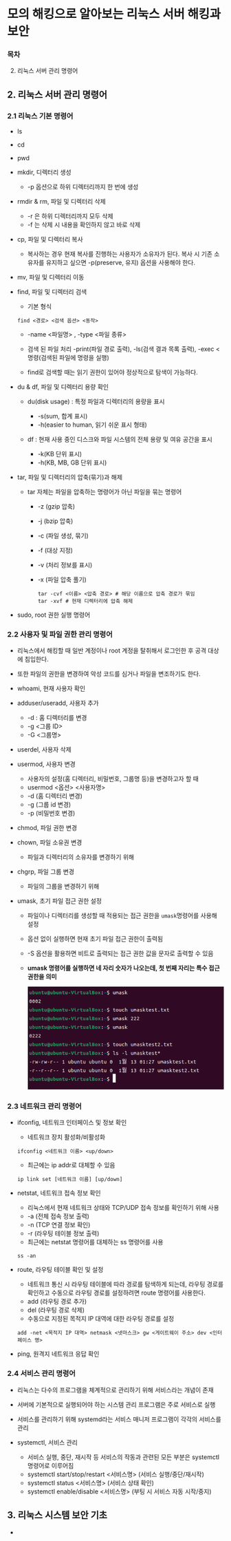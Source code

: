 # 모의 해킹으로 알아보는 리눅스 서버 해킹과 보안

### 목차

2. 리눅스 서버 관리 명령어

## 2. 리눅스 서버 관리 명령어

### 2.1 리눅스 기본 명령어

- ls

- cd

- pwd

- mkdir, 디렉터리 생성

  - -p 옵션으로 하위 디렉터리까지 한 번에 생성

- rmdir & rm, 파일 및 디렉터리 삭제

  - -r 은 하위 디렉터리까지 모두 삭제
  - -f 는 삭제 시 내용을 확인하지 않고 바로 삭제

- cp, 파일 및 디렉터리 복사

  - 복사하는 경우 현재 복사를 진행하는 사용자가 소유자가 된다. 복사 시 기존 소유자를 유지하고 싶으면 -p(preserve, 유지) 옵션을 사용해야 한다.

- mv, 파일 및 디렉터리 이동

- find, 파일 및 디렉터리 검색

  - 기본 형식

  ```
  find <경로> <검색 옵션> <동작>
  ```

  - -name <파일명> , -type <파일 종류>
  - 검색 된 파일 처리 -print(파일 경로 출력), -ls(검색 결과 목록 출력), -exec <명령(검색된 파일에 명령을 실행)
  
  - find로 검색할 때는 읽기 권한이 있어야 정상적으로 탐색이 가능하다.

- du & df, 파일 및 디렉터리 용량 확인

  - du(disk usage) : 특정 파일과 디렉터리의 용량을 표시
    - -s(sum, 합계 표시)
    - -h(easier to human, 읽기 쉬운 표시 형태)

  - df : 현재 사용 중인 디스크와 파일 시스템의 전체 용량 및 여유 공간을 표시
    - -k(KB 단위 표시)
    - -h(KB, MB, GB 단위 표시)

- tar, 파일 및 디렉터리의 압축(묶기)과 해제

  - tar 자체는 파일을 압축하는 명령어가 아닌 파일을 묶는 명령어

    - -z (gzip 압축)

    - -j (bzip 압축)

    - -c (파일 생성, 묶기)

    - -f (대상 지정)

    - -v (처리 정보를 표시)

    - -x (파일 압축 풀기)

      ```
      tar -cvf <이름> <압축 경로> # 해당 이름으로 압축 경로가 묶임
      tar -xvf # 현재 디렉터리에 압축 해제
      ```

- sudo, root 권한 실행 명령어

### 2.2 사용자 및 파일 권한 관리 명령어

- 리눅스에서 해킹할 때 일반 계정이나 root 계정을 탈취해서 로그인한 후 공격 대상에 침입한다.

- 또한 파일의 권한을 변경하여 악성 코드를 심거나 파일을 변조하기도 한다.

- whoami, 현재 사용자 확인

- adduser/useradd, 사용자 추가

  - -d : 홈 디렉터리를 변경
  - -g <그룹 ID>
  - -G <그룹명>

- userdel, 사용자 삭제

- usermod, 사용자 변경

  - 사용자의 설정(홈 디렉터리, 비밀번호, 그룹명 등)을 변경하고자 할 때
  - usermod <옵션> <사용자명>
  - -d (홈 디렉터리 변경)
  - -g (그룹 id 변경)
  - -p (비밀번호 변경)

- chmod, 파일 권한 변경

- chown, 파일 소유권 변경

  - 파일과 디렉터리의 소유자를 변경하기 위해

- chgrp, 파일 그룹 변경

  - 파일의 그룹을 변경하기 위해

- umask, 초기 파일 접근 권한 설정

  - 파일이나 디렉터리를 생성할 때 적용되는 접근 권한을 `umask`명령어를 사용해 설정

  - 옵션 없이 실행하면 현재 초기 파일 접근 권한이 출력됨

  - -S 옵션을 활용하면 비트로 출력되는 접근 권한 값을 문자로 출력할 수 있음

  - **umask 명령어를 실행하면 네 자리 숫자가 나오는데, 첫 번째 자리는 특수 접근 권한을 의미**

    ![image-20240113012737832](./모의해킹.assets/image-20240113012737832.png)

### 2.3 네트워크 관리 명령어

- ifconfig, 네트워크 인터페이스 및 정보 확인

  - 네트워크 장치 활성화/비활성화

  ```
  ifconfig <네트워크 이름> <up/down>
  ```

  - 최근에는 ip addr로 대체할 수 있음

  ```
  ip link set [네트워크 이름] [up/down]
  ```

- netstat, 네트워크 접속 정보 확인

  - 리눅스에서 현재 네트워크 상태와 TCP/UDP 접속 정보를 확인하기 위해 사용
  - -a (전체 접속 정보 출력)
  - -n (TCP 연결 정보 확인)
  - -r (라우팅 테이블 정보 출력)
  - 최근에는 netstat 명령어를 대체하는 ss 명령어를 사용

  ```
  ss -an
  ```

- route, 라우팅 테이블 확인 및 설정

  - 네트워크 통신 시 라우팅 테이블에 따라 경로를 탐색하게 되는데, 라우팅 경로를 확인하고 수동으로 라우팅 경로를 설정하려면 route 명령어를 사용한다.
  - add (라우팅 경로 추가)
  - del (라우팅 경로 삭제)
  - 수동으로 지정된 목적지 IP 대역에 대한 라우팅 경로를 설정

  ```
  add -net <목적지 IP 대역> netmask <넷마스크> gw <게이트웨이 주소> dev <인터페이스 명>
  ```

- ping, 원격지 네트워크 응답 확인

### 2.4 서비스 관리 명령어

- 리눅스는 다수의 프로그램을 체계적으로 관리하기 위해 서비스라는 개념이 존재

- 서버에 기본적으로 실행되어야 하는 시스템 관리 프로그램은 주로 서비스로 실행

- 서비스를 관리하기 위해 systemd라는 서비스 매니저 프로그램이 각각의 서비스를 관리

  

- systemctl, 서비스 관리

  - 서비스 실행, 중단, 재시작 등 서비스의 작동과 관련된 모든 부분은 systemctl 명령어로 이루어짐
  - systemctl start/stop/restart <서비스명> (서비스 실행/중단/재시작)
  - systemctl status <서비스명> (서비스 상태 확인)
  - systemctl enable/disable <서비스명> (부팅 시 서비스 자동 시작/중지)

## 3. 리눅스 시스템 보안 기초

- 

